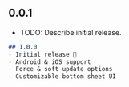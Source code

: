 ## 0.0.1

* TODO: Describe initial release.
```markdown
## 1.0.0
- Initial release 🎉
- Android & iOS support
- Force & soft update options
- Customizable bottom sheet UI